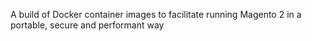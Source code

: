 A build of Docker container images to facilitate running Magento 2 in a portable, secure and performant way
